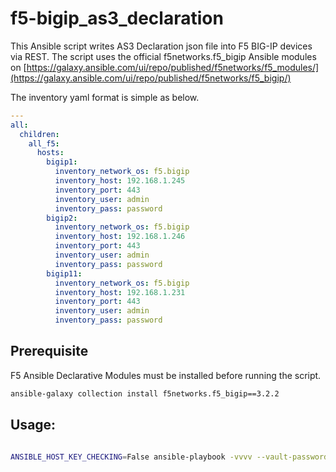 # f5-bigip_as3_declaration

This Ansible script writes AS3 Declaration json file into F5 BIG-IP devices via REST. The script uses the official f5networks.f5_bigip Ansible modules on [https://galaxy.ansible.com/ui/repo/published/f5networks/f5_modules/](https://galaxy.ansible.com/ui/repo/published/f5networks/f5_bigip/)

The inventory yaml format is simple as below.


```yml
---
all:
  children:
    all_f5:
      hosts:
        bigip1:
          inventory_network_os: f5.bigip
          inventory_host: 192.168.1.245
          inventory_port: 443
          inventory_user: admin
          inventory_pass: password
        bigip2:
          inventory_network_os: f5.bigip
          inventory_host: 192.168.1.246
          inventory_port: 443
          inventory_user: admin
          inventory_pass: password
        bigip11:
          inventory_network_os: f5.bigip
          inventory_host: 192.168.1.231
          inventory_port: 443
          inventory_user: admin
          inventory_pass: password
```

## Prerequisite
F5 Ansible Declarative Modules must be installed before running the script.
```bash
ansible-galaxy collection install f5networks.f5_bigip==3.2.2
```

## Usage:
```bash

ANSIBLE_HOST_KEY_CHECKING=False ansible-playbook -vvvv --vault-password-file vault_pass.yaml -i inventory-vault.yaml bigip11_as3_basics.yaml --extra-vars="bigip=bigip11"
```
